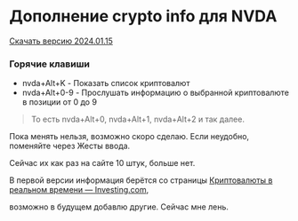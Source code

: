 # Дополнение crypto info для NVDA

[Скачать версию 2024.01.15](https://github.com/alekssamos/crypto_info/releases/latest/download/crypto_info-2024.01.15.nvda-addon)

### Горячие клавиши
* nvda+Alt+K - Показать список криптовалют
* nvda+Alt+0-9 - Прослушать информацию о выбранной криптовалюте в позиции от 0 до 9
> То есть nvda+Alt+0, nvda+Alt+1, nvda+Alt+2 и так далее.

Пока менять нельзя, возможно скоро сделаю. Если неудобно, поменяйте через Жесты ввода.

Сейчас их как раз на сайте  10 штук, больше нет.

В первой версии информация берётся со страницы [Криптовалюты в реальном времени — Investing.com](https://ru.investing.com/crypto/),

возможно в будущем добавлю другие.
Сейчас мне лень.

